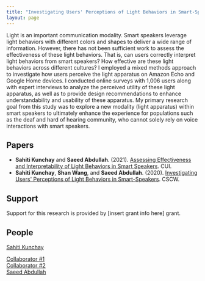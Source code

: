 ```yaml
---
title: "Investigating Users' Perceptions of Light Behaviors in Smart-Speakers" # TODO: review project title
layout: page
---
```


<div class="row">
    <div class="col-md-12">
        <div class="col-xs-offset-1 col-md-10">
            <!-- TODO: find header image (at least 1000 x 527)
                Note: Please be mindful of licensing permissions. The Noun Project (https://thenounproject.com/),
                FreePik (https://www.freepik.com/) and Adobe Stock (https://stock.adobe.com/) are great places to start!
                Google Image results licensed under Creative Commons are also acceptable.
            -->
        </div>
    </div>
</div>

<!-- TODO: review description of project & add external links as needed -->

Light is an important communication modality. Smart speakers leverage light behaviors with different colors and shapes to deliver a wide range of information. However, there has not been sufficient work to assess the effectiveness of these light behaviors. That is, can users correctly interpret light behaviors from smart speakers? How effective are these light behaviors across different cultures? I employed a mixed methods approach to investigate how users perceive the light apparatus on Amazon Echo and Google Home devices. I conducted online surveys with 1,006 users along with expert interviews to analyze the perceived utility of these light apparatus, as well as to provide design recommendations to enhance understandability and usability of these apparatus. My primary research goal from this study was to explore a new modality (light apparatus) within smart speakers to ultimately enhance the experience for populations such as the deaf and hard of hearing community, who cannot solely rely on voice interactions with smart speakers.

## Papers ##
<!-- TODO: review list of publications -->

* **Sahiti Kunchay** and **Saeed Abdullah**. (2021).
[Assessing Effectiveness and Interpretability of Light Behaviors in Smart Speakers][cui-21]. CUI.
* **Sahiti Kunchay**, **Shan Wang**, and **Saeed Abdullah**. (2020).
[Investigating Users' Perceptions of Light Behaviors in Smart-Speakers][cscw-poster]. CSCW.

## Support ##
<!-- TODO: list seed grant information -->

Support for this research is provided by [insert grant info here] grant.

## People ##

[Sahiti Kunchay](https://sahitikunchay.github.io)  
<!-- TODO: list collaborators -->
[Collaborator #1](/404.markdown)  
[Collaborator #2](/404.markdown)  
[Saeed Abdullah](https://saeedabdullah.com)

[cui-21]: /404.markdown
[cscw-poster]: /files/2019/poster-sahiti-grad-exhibition-2019-03-22.pdf
